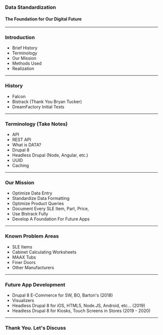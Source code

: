 ### Data Standardization
#### The Foundation for Our Digital Future

---

### Introduction
- Brief History
- Terminology
- Our Mission
- Methods Used
- Realization

---

### History
- Falcon
- Bistrack (Thank You Bryan Tucker)
- DreamFactory Initial Tests

---

### Terminology (Take Notes)
- API
- REST API
- What is DATA?
- Drupal 8
- Headless Drupal (Node, Angular, etc.)
- UUID
- Caching

---

### Our Mission
- Optimize Data Entry
- Standardize Data Formatting
- Optimize Product Queries
- Document Every SLE Item, Part, Price,
- Use Bistrack Fully
- Develop A Foundation For Future Apps

---

### Known Problem Areas
- SLE Items
- Cabinet Calculating Worksheets
- MAAX Tubs
- Finer Doors
- Other Manufacturers

---

### Future App Development
- Drupal 8 E-Commerce for SW, BO, Barton's (2018)
- Visualizers
- Headless Drupal 8 for iOS, HTML5, Node.JS, Android, etc... (2019)
- Headless Drupal 8 for Kiosks, Touch Screens in Stores (2019 - 2020)

---

### Thank You. Let's Discuss
